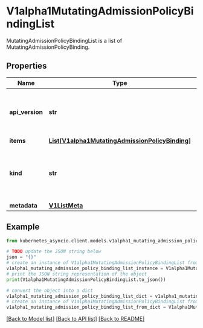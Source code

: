 # V1alpha1MutatingAdmissionPolicyBindingList

MutatingAdmissionPolicyBindingList is a list of MutatingAdmissionPolicyBinding.

## Properties

Name | Type | Description | Notes
------------ | ------------- | ------------- | -------------
**api_version** | **str** | APIVersion defines the versioned schema of this representation of an object. Servers should convert recognized schemas to the latest internal value, and may reject unrecognized values. More info: https://git.k8s.io/community/contributors/devel/sig-architecture/api-conventions.md#resources | [optional] 
**items** | [**List[V1alpha1MutatingAdmissionPolicyBinding]**](V1alpha1MutatingAdmissionPolicyBinding.md) | List of PolicyBinding. | 
**kind** | **str** | Kind is a string value representing the REST resource this object represents. Servers may infer this from the endpoint the kubernetes_asyncio.client submits requests to. Cannot be updated. In CamelCase. More info: https://git.k8s.io/community/contributors/devel/sig-architecture/api-conventions.md#types-kinds | [optional] 
**metadata** | [**V1ListMeta**](V1ListMeta.md) |  | [optional] 

## Example

```python
from kubernetes_asyncio.client.models.v1alpha1_mutating_admission_policy_binding_list import V1alpha1MutatingAdmissionPolicyBindingList

# TODO update the JSON string below
json = "{}"
# create an instance of V1alpha1MutatingAdmissionPolicyBindingList from a JSON string
v1alpha1_mutating_admission_policy_binding_list_instance = V1alpha1MutatingAdmissionPolicyBindingList.from_json(json)
# print the JSON string representation of the object
print(V1alpha1MutatingAdmissionPolicyBindingList.to_json())

# convert the object into a dict
v1alpha1_mutating_admission_policy_binding_list_dict = v1alpha1_mutating_admission_policy_binding_list_instance.to_dict()
# create an instance of V1alpha1MutatingAdmissionPolicyBindingList from a dict
v1alpha1_mutating_admission_policy_binding_list_from_dict = V1alpha1MutatingAdmissionPolicyBindingList.from_dict(v1alpha1_mutating_admission_policy_binding_list_dict)
```
[[Back to Model list]](../README.md#documentation-for-models) [[Back to API list]](../README.md#documentation-for-api-endpoints) [[Back to README]](../README.md)


